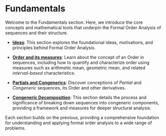 # Fundamentals

Welcome to the Fundamentals section. Here, we introduce the core concepts and mathematical tools that underpin the Formal Order Analysis of sequences and their structure.

- [**Ideas**](./ideas/index.md): This section explores the foundational ideas, motivations, and principles behind Formal Order Analysis.

- [**Order and its measures**](./order/index.md): Learn about the concept of an Order in sequences, including how to quantify and characterize order using measures such as arithmetic mean, geometric mean, and related _interval-based_ characteristics.

- [**Partials and Congenerics**](./partials_and_congenerics/index.md): Discover conceptions of _Partial_ and _Congeneric_ sequences, its Order and other derivatives.

- [**Congeneric Decomposition**](./congeneric_decomposition/index.md): This section details the process and significance of breaking down sequences into congeneric components, providing a framework and measures for deeper structural analysis.

Each section builds on the previous, providing a comprehensive foundation for understanding and applying formal order analysis to a wide range of problems.
